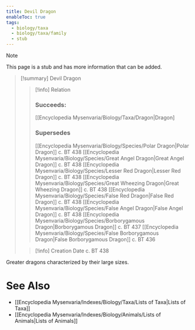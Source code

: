 ```yaml
---
title: Devil Dragon
enableToc: true
tags:
  - biology/taxa
  - biology/taxa/family
  - stub
---
```


> [!note]
> This page is a stub and has more information that can be added.

> [!summary] Devil Dragon
> > [!info] Relation
> > ### Succeeds:
> > [[Encyclopedia Mysenvaria/Biology/Taxa/Dragon|Dragon]
> > ### Supersedes 
> > [[Encyclopedia Mysenvaria/Biology/Species/Polar Dragon|Polar Dragon]] c. BT 438
> > [[Encyclopedia Mysenvaria/Biology/Species/Great Angel Dragon|Great Angel Dragon]] c. BT 438
> > [[Encyclopedia Mysenvaria/Biology/Species/Lesser Red Dragon|Lesser Red Dragon]] c. BT 438
> > [[Encyclopedia Mysenvaria/Biology/Species/Great Wheezing Dragon|Great Wheezing Dragon]] c. BT 438
> > [[Encyclopedia Mysenvaria/Biology/Species/False Red Dragon|False Red Dragon]] c. BT 438
> > [[Encyclopedia Mysenvaria/Biology/Species/False Angel Dragon|False Angel Dragon]] c. BT 438
> > [[Encyclopedia Mysenvaria/Biology/Species/Borborygamous Dragon|Borborygamous Dragon]] c. BT 437
> > [[Encyclopedia Mysenvaria/Biology/Species/False Borborygamous Dragon|False Borborygamous Dragon]] c. BT 436
>
> > [!info] Creation Date
> > c. BT 438

Greater dragons characterized by their large sizes.

# See Also
- [[Encyclopedia Mysenvaria/Indexes/Biology/Taxa/Lists of Taxa|Lists of Taxa]]
- [[Encyclopedia Mysenvaria/Indexes/Biology/Animals/Lists of Animals|Lists of Animals]]
